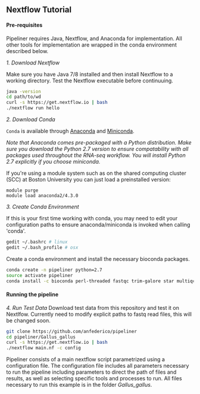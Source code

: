 ## Nextflow Tutorial
#### Pre-requisites
Pipeliner requires Java, Nextflow, and Anaconda for implementation. All other tools for implementation are wrapped in the conda environment described below. 

*1. Download Nextflow*

Make sure you have Java 7/8 installed and then install Nextflow to a working directory. Test the Nextflow executable before continuuing.
```bash
java -version
cd path/to/wd
curl -s https://get.nextflow.io | bash
./nextflow run hello
```

*2. Download Conda*

`Conda` is available through [Anaconda](https://www.continuum.io/downloads) and [Miniconda](https://conda.io/miniconda.html). 

*Note that Anaconda comes pre-packaged with a Python distribution. Make sure you download the Python 2.7 version to ensure compatability with all packages used throughout the RNA-seq workflow. You will install Python 2.7 explicitly if you choose miniconda.*

If you're using a module system such as on the shared computing cluster (SCC) at Boston University you can just load a preinstalled version:
```
module purge
module load anaconda2/4.3.0
```

*3. Create Conda Environment*

If this is your first time working with conda, you may need to edit your configuration paths to ensure anaconda/miniconda is invoked when calling 'conda'.
```bash
gedit ~/.bashrc # linux
gedit ~/.bash_profile # osx
```
Create a conda environment and install the necessary bioconda packages. 
```bash
conda create -n pipeliner python=2.7
source activate pipeliner
conda install -c bioconda perl-threaded fastqc trim-galore star multiqc samtools rseqc stringtie
 ```
 
#### Running the pipeline
*4. Run Test Data*
Download test data from this repository and test it on Nextlfow. Currently need to modify explicit paths to fastq read files, this will be changed soon.
```bash
git clone https://github.com/anfederico/pipeliner
cd pipeliner/Gallus_gallus
curl -s https://get.nextflow.io | bash
./nextflow main.nf -c config
```

Pipeliner consists of a main nextflow script parametrized using a configuration file. The configuration file includes all parameters necessary to run the pipeline including  parameters to direct the path of files and results, as well as selecting specific tools and processes to run. All files necessary to run this example is in the folder *Gallus_gallus*.
